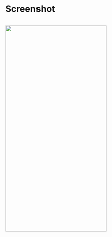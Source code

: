 # Screenshot
<br>

<img src="[https://user-images.githubusercontent.com/88501631/134042982-c7eaf056-e20e-4aba-9ae6-c5b097443e64.png](https://drive.google.com/file/d/1VWAuWvMffckL1cx7fcajoeVSg5se9ESD/view?usp=sharing)" width="320" height="650"/>
<br>
